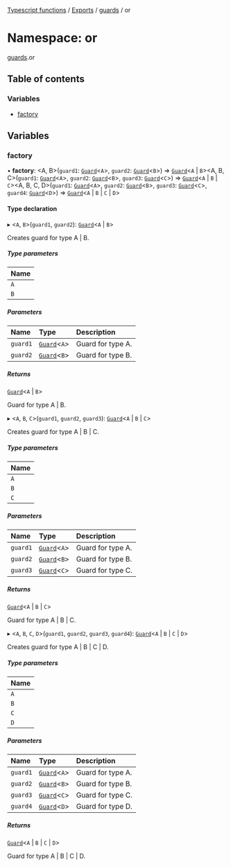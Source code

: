 [Typescript functions](../index.md) / [Exports](../modules.md) / [guards](guards.md) / or

# Namespace: or

[guards](guards.md).or

## Table of contents

### Variables

- [factory](guards.or.md#factory)

## Variables

### factory

• **factory**: <A, B\>(`guard1`: [`Guard`](../interfaces/guards.Guard.md)<`A`\>, `guard2`: [`Guard`](../interfaces/guards.Guard.md)<`B`\>) => [`Guard`](../interfaces/guards.Guard.md)<`A` \| `B`\><A, B, C\>(`guard1`: [`Guard`](../interfaces/guards.Guard.md)<`A`\>, `guard2`: [`Guard`](../interfaces/guards.Guard.md)<`B`\>, `guard3`: [`Guard`](../interfaces/guards.Guard.md)<`C`\>) => [`Guard`](../interfaces/guards.Guard.md)<`A` \| `B` \| `C`\><A, B, C, D\>(`guard1`: [`Guard`](../interfaces/guards.Guard.md)<`A`\>, `guard2`: [`Guard`](../interfaces/guards.Guard.md)<`B`\>, `guard3`: [`Guard`](../interfaces/guards.Guard.md)<`C`\>, `guard4`: [`Guard`](../interfaces/guards.Guard.md)<`D`\>) => [`Guard`](../interfaces/guards.Guard.md)<`A` \| `B` \| `C` \| `D`\>

#### Type declaration

▸ <`A`, `B`\>(`guard1`, `guard2`): [`Guard`](../interfaces/guards.Guard.md)<`A` \| `B`\>

Creates guard for type A | B.

##### Type parameters

| Name |
| :------ |
| `A` |
| `B` |

##### Parameters

| Name | Type | Description |
| :------ | :------ | :------ |
| `guard1` | [`Guard`](../interfaces/guards.Guard.md)<`A`\> | Guard for type A. |
| `guard2` | [`Guard`](../interfaces/guards.Guard.md)<`B`\> | Guard for type B. |

##### Returns

[`Guard`](../interfaces/guards.Guard.md)<`A` \| `B`\>

Guard for type A | B.

▸ <`A`, `B`, `C`\>(`guard1`, `guard2`, `guard3`): [`Guard`](../interfaces/guards.Guard.md)<`A` \| `B` \| `C`\>

Creates guard for type A | B | C.

##### Type parameters

| Name |
| :------ |
| `A` |
| `B` |
| `C` |

##### Parameters

| Name | Type | Description |
| :------ | :------ | :------ |
| `guard1` | [`Guard`](../interfaces/guards.Guard.md)<`A`\> | Guard for type A. |
| `guard2` | [`Guard`](../interfaces/guards.Guard.md)<`B`\> | Guard for type B. |
| `guard3` | [`Guard`](../interfaces/guards.Guard.md)<`C`\> | Guard for type C. |

##### Returns

[`Guard`](../interfaces/guards.Guard.md)<`A` \| `B` \| `C`\>

Guard for type A | B | C.

▸ <`A`, `B`, `C`, `D`\>(`guard1`, `guard2`, `guard3`, `guard4`): [`Guard`](../interfaces/guards.Guard.md)<`A` \| `B` \| `C` \| `D`\>

Creates guard for type A | B | C | D.

##### Type parameters

| Name |
| :------ |
| `A` |
| `B` |
| `C` |
| `D` |

##### Parameters

| Name | Type | Description |
| :------ | :------ | :------ |
| `guard1` | [`Guard`](../interfaces/guards.Guard.md)<`A`\> | Guard for type A. |
| `guard2` | [`Guard`](../interfaces/guards.Guard.md)<`B`\> | Guard for type B. |
| `guard3` | [`Guard`](../interfaces/guards.Guard.md)<`C`\> | Guard for type C. |
| `guard4` | [`Guard`](../interfaces/guards.Guard.md)<`D`\> | Guard for type D. |

##### Returns

[`Guard`](../interfaces/guards.Guard.md)<`A` \| `B` \| `C` \| `D`\>

Guard for type A | B | C | D.
